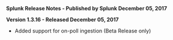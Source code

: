**Splunk Release Notes - Published by Splunk December 05, 2017**


**Version 1.3.16 - Released December 05, 2017**

* Added support for on-poll ingestion (Beta Release only)

